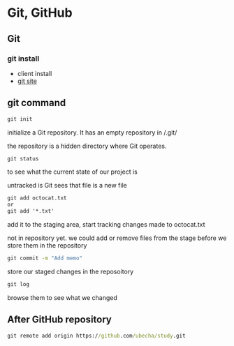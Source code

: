 Git, GitHub
==================================================

Git
--------------------

### git install

- client install 
- [git site](https://git-scm.com/)

git command
--------------------

```cmd
git init
```

initialize a Git repository. It has an empty repository in /.git/

the repository is a hidden directory where Git operates.

```cmd
git status
```

to see what the current state of our project is

untracked is Git sees that file is a new file

```cmd
git add octocat.txt
or
git add '*.txt'
```

add it to the staging area, start tracking changes made to octocat.txt

not in repository yet. we could add or remove files from the stage before we store them in the repository

```cmd
git commit -m "Add memo"
```

store our staged changes in the reposoitory 

```cmd
git log
```

browse them to see what we changed

After GitHub repository
---------------------------

```cmd
git remote add origin https://github.com/ubecha/study.git
```